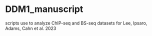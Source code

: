 # DDM1_manuscript
scripts use to analyze ChIP-seq and BS-seq datasets for Lee, Ipsaro, Adams, Cahn et al. 2023

